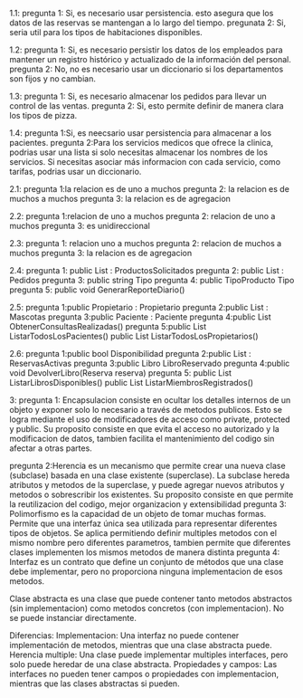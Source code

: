 1.1: 
pregunta 1: Si, es necesario usar persistencia. esto asegura que los datos de las reservas se mantengan a lo largo del tiempo. 
pregunata 2: Si, seria util para los tipos de habitaciones disponibles.

1.2:
pregunta 1: Si, es necesario persistir los datos de los empleados para mantener un registro histórico y actualizado de la información del personal.
pregunta 2: No, no es necesario usar un diccionario si los departamentos son fijos y no cambian.

1.3:
pregunta 1: Si, es necesario almacenar los pedidos para llevar un control de las ventas.
pregunta 2: Si, esto permite definir de manera clara los tipos de pizza.

1.4: 
pregunta 1:Si, es neecsario usar persistencia para almacenar a los pacientes.
pregunta 2:Para los servicios medicos que ofrece la clinica, podrias usar una lista si solo necesitas almacenar los nombres de los servicios.
 Si necesitas asociar más informacion con cada servicio, como tarifas, podrias usar un diccionario.

2.1:
pregunta 1:la relacion es de uno a muchos
pregunta 2: la relacion es de muchos a muchos
pregunta 3: la relacion es de agregacion

2.2:
pregunta 1:relacion de uno a muchos
pregunta 2: relacion de uno a muchos
pregunta 3: es unidireccional

2.3:
pregunta 1: relacion uno a muchos
pregunta 2: relacion de muchos a muchos
pregunta 3: la relacion es de agregacion

2.4:
pregunta 1: public List<Producto> : ProductosSolicitados
pregunta 2: public List<Pedido> : Pedidos 
pregunta 3: public string Tipo 
pregunta 4: public TipoProducto Tipo 
pregunta 5: public void GenerarReporteDiario()


2.5: 
pregunta 1:public Propietario : Propietario 
pregunta 2:public List<Paciente> : Mascotas 
pregunta 3:public Paciente : Paciente 
pregunta 4:public List<Consulta> ObtenerConsultasRealizadas()
pregunta 5:public List<Paciente> ListarTodosLosPacientes()
           public List<Propietario> ListarTodosLosPropietarios()


2.6:
pregunta 1:public bool Disponibilidad 
pregunta 2:public List<Reserva> : ReservasActivas 
pregunta 3:public Libro LibroReservado 
pregunta 4:public void DevolverLibro(Reserva reserva)
pregunta 5: public List<Libro> ListarLibrosDisponibles()
            public List<Miembro> ListarMiembrosRegistrados()

3:
pregunta 1: Encapsulacion consiste en ocultar los detalles internos de un objeto y exponer solo lo necesario a través de metodos publicos.
Esto se logra mediante el uso de modificadores de acceso como private, protected y public.
Su proposito consiste en que evita el acceso no autorizado y la modificacion de datos, tambien facilita el mantenimiento del codigo sin afectar a otras partes.

pregunta 2:Herencia es un mecanismo que permite crear una nueva clase (subclase) basada en una clase existente (superclase).
La subclase hereda atributos y metodos de la superclase, y puede agregar nuevos atributos y metodos o sobrescribir los existentes.
Su proposito consiste en que permite la reutilizacion del codigo, mejor organizacion y extensibilidad
pregunta 3: Polimorfismo es la capacidad de un objeto de tomar muchas formas. Permite que una interfaz única sea utilizada para representar diferentes tipos de objetos.
Se aplica permitiendo definir multiples metodos con el mismo nombre pero diferentes parametros, tambien permite que diferentes clases implementen los mismos metodos de manera distinta
pregunta 4: Interfaz es un contrato que define un conjunto de métodos que una clase debe implementar, pero no proporciona ninguna implementacion de esos metodos.

Clase abstracta es una clase que puede contener tanto metodos abstractos (sin implementacion) como metodos concretos (con implementacion). No se puede instanciar directamente.

Diferencias:
Implementacion: Una interfaz no puede contener implementación de metodos, mientras que una clase abstracta puede.
Herencia multiple: Una clase puede implementar multiples interfaces, pero solo puede heredar de una clase abstracta.
Propiedades y campos: Las interfaces no pueden tener campos o propiedades con implementacion, mientras que las clases abstractas si pueden.

